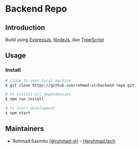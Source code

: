 # Backend Repo

## Introduction

Build using [ExpressJs](https://expressjs.com/), [NodeJs](https://nodejs.org/), dan [TypeScript](https://www.typescriptlang.org/)

## Usage

### Install

```bash
# clone to your local machine
$ git clone https://github.com/rohmad-st/backend-repo.git

# to install all dependencies
$ npm run install

# to start development
$ npm start
```

## Maintainers

- Rohmad Sasmito [(@rohmad-st)](https://github.com/rohmad-st) – [Herohmad.tech](https://herohmad.tech)
